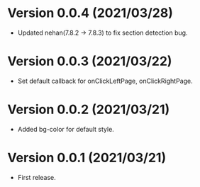 # Version 0.0.4 (2021/03/28)

- Updated nehan(7.8.2 -> 7.8.3) to fix section detection bug.

# Version 0.0.3 (2021/03/22)

- Set default callback for onClickLeftPage, onClickRightPage.

# Version 0.0.2 (2021/03/21)

- Added bg-color for default style.

# Version 0.0.1 (2021/03/21)

- First release.
